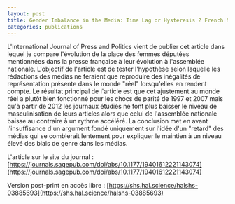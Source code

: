 ```yaml
---
layout: post
title: Gender Imbalance in the Media: Time Lag or Hysteresis ? French Newspapers, Gender Parity Shocks, and the Long and Winding Road to the Demasculinization of Political Reporting (1990–2020)
categories: publications
---
```


L'International Journal of Press and Politics vient de publier cet article dans lequel je compare l'évolution de la place des femmes députées mentionnées dans la presse française à leur évolution à l'assemblée nationale. L'objectif de l'article est de tester l'hypothèse selon laquelle les rédactions des médias ne feraient que reproduire des inégalités de représentation présente dans le monde "réel" lorsqu'elles en rendent compte. Le résultat principal de l'article est que cet ajustement au monde réel a plutôt bien fonctionné pour les chocs de parité de 1997 et 2007 mais qu'à partir de 2012 les journaux étudiés ne font plus baisser le niveau de masculinisation de leurs articles alors que celui de l'assemblée nationale baisse au contraire à un rythme accéléré. La conclusion met en avant l'insuffisance d'un argument fondé uniquement sur l'idée d'un "retard" des médias qui se comblerait lentement pour expliquer le maintien à un niveau élevé des biais de genre dans les médias.

L'article sur le site du journal : [https://journals.sagepub.com/doi/abs/10.1177/19401612221143074](https://journals.sagepub.com/doi/abs/10.1177/19401612221143074)

Version post-print en accès libre : [https://shs.hal.science/halshs-03885693](https://shs.hal.science/halshs-03885693)
